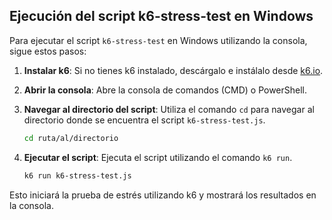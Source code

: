 ## Ejecución del script k6-stress-test en Windows

Para ejecutar el script `k6-stress-test` en Windows utilizando la consola, sigue estos pasos:

1. **Instalar k6**: Si no tienes k6 instalado, descárgalo e instálalo desde [k6.io](https://k6.io/docs/getting-started/installation/).

2. **Abrir la consola**: Abre la consola de comandos (CMD) o PowerShell.

3. **Navegar al directorio del script**: Utiliza el comando `cd` para navegar al directorio donde se encuentra el script `k6-stress-test.js`.

    ```sh
    cd ruta/al/directorio
    ```

4. **Ejecutar el script**: Ejecuta el script utilizando el comando `k6 run`.

    ```sh
    k6 run k6-stress-test.js
    ```

Esto iniciará la prueba de estrés utilizando k6 y mostrará los resultados en la consola.